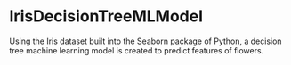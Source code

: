 # IrisDecisionTreeMLModel
Using the Iris dataset built into the Seaborn package of Python, a decision tree machine learning model is created to predict features of flowers.

